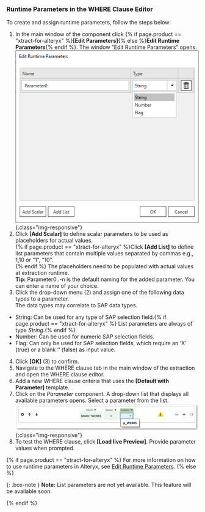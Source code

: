 
### Runtime Parameters in the WHERE Clause Editor

To create and assign runtime parameters, follow the steps below:

1. In the main window of the component click {% if page.product == "xtract-for-alteryx" %}**[Edit Parameters]**{% else %}**Edit Runtime Parameters**{% endif %}.
The window “Edit Runtime Parameters” opens.<br>
![dd-parameters](/img/content/where-clause-parameter.png){:class="img-responsive"}
2. Click **[Add Scalar]** to define scalar parameters to be used as placeholders for actual values.<br>
{% if page.product == "xtract-for-alteryx" %}Click **[Add List]** to define list parameters that contain multiple values separated by commas e.g., 1,10 or “1”, “10”. <br>{% endif %} The placeholders need to be populated with actual values at extraction runtime.<br>
**Tip:** Parameter0..-n is the default naming for the added parameter. You can enter a name of your choice.
3. Click the drop-down menu (2) and assign one of the following data types to a parameter. <br>
The data types may correlate to SAP data types.
- String: Can be used for any type of SAP selection field.{% if page.product == "xtract-for-alteryx" %} List parameters are always of type *String*.{% endif %}
- Number: Can be used for numeric SAP selection fields.
- Flag: Can only be used for SAP selection fields, which require an ‘X’ (true) or a blank ‘‘ (false) as input value.
4. Click **[OK]** (3) to confirm. 
5. Navigate to the WHERE clause tab in the main window of the extraction and open the WHERE clause editor.
6. Add a new WHERE clause criteria that uses the **[Default with Parameter]** template.
7. Click on the *Parameter* component. A drop-down list that displays all available parameters opens. 
Select a parameter from the list.<br>
![WHERE-Clause-Builder-Example](/img/content/where-clause-param.png){:class="img-responsive"}
8. To test the WHERE clause, click **[Load live Preview]**. Provide parameter values when prompted.

{% if page.product == "xtract-for-alteryx" %}
For more information on how to use runtime parameters in Alteryx, see [Edit Runtime Parameters](./edit-runtime-parameters).
{% else %}

{: .box-note }
**Note:** List parameters are not yet available. This feature will be available soon.

{% endif %}
